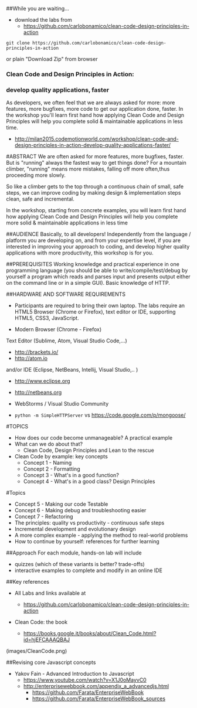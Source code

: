 ##While you are waiting...

* download the labs from
  * https://github.com/carlobonamico/clean-code-design-principles-in-action

```
git clone https://github.com/carlobonamico/clean-code-design-principles-in-action
```

or plain "Download Zip" from browser



### Clean Code and Design Principles in Action: 
### develop quality applications, faster
As developers, we often feel that we are always asked for more: more
features, more bugfixes, more code to get our application done,
faster. In the workshop you'll learn first hand how applying Clean
Code and Design Principles will help you complete solid & maintainable
applications in less time.

* http://milan2015.codemotionworld.com/workshop/clean-code-and-design-principles-in-action-develop-quality-applications-faster/



#ABSTRACT
We are often asked for more features, more bugfixes, faster. But is
"running" always the fastest way to get things done?
For a mountain climber, "running" means more mistakes, falling off
more often,thus proceeding more slowly.

So like a climber gets to the top through a continuous chain of small,
safe steps, we can improve coding by making design & implementation
steps clean, safe and incremental.

In the workshop, starting from concrete examples, you will learn first
hand how applying Clean Code and Design Principles will help you
complete more solid & maintainable applications in less time



##AUDIENCE
Basically, to all developers! Independently from the language /
platform you are developing on, and from your expertise level, if you
are interested in improving your approach to coding, and develop
higher quality applications with more productivity, this workshop is
for you.



##PREREQUISITES
Working knowledge and practical experience in one programming language
(you should be able to write/compile/test/debug by yourself a program
which reads and parses input and presents output either on the command
line or in a simple GUI).
Basic knowledge of HTTP.



##HARDWARE AND SOFTWARE REQUIREMENTS
* Participants are required to bring their own laptop. The labs require an HTML5 Browser (Chrome or Firefox), text editor or IDE, supporting HTML5, CSS3, JavaScript.

* Modern Browser (Chrome - Firefox)

Text Editor (Sublime, Atom, Visual Studio Code,...) 
* http://brackets.io/
* http://atom.io

and/or IDE (Eclipse,  NetBeans, Intellij, Visual Studio,.. )
* http://www.eclipse.org
* http://netbeans.org
* WebStorms / Visual Studio Community

* ``python -m SimpleHTTPServer`` vs https://code.google.com/p/mongoose/



#TOPICS
* How does our code become unmanageable? A practical example
* What can we do about that? 
  * Clean Code, Design Principles and Lean to the rescue
* Clean Code by example: key concepts
  * Concept 1 - Naming
  * Concept 2 - Formatting
  * Concept 3 - What's in a good function?
  * Concept 4 - What's in a good class? Design Principles



#Topics
  * Concept 5 - Making our code Testable
  * Concept 6 - Making debug and troubleshooting easier
  * Concept 7 - Refactoring
* The principles: quality vs productivity - continuous safe steps
* Incremental development and evolutionary design
* A more complex example - applying the method to real-world problems
* How to continue by yourself: references for further learning



##Approach
For each module, hands-on lab will include
- quizzes (which of these variants is better? trade-offs)
- interactive examples to complete and modify in an online IDE



##Key references
* All Labs and links available at
  * https://github.com/carlobonamico/clean-code-design-principles-in-action
  
* Clean Code: the book
  * https://books.google.it/books/about/Clean_Code.html?id=hjEFCAAAQBAJ
  
(images/CleanCode.png)



##Revising core Javascript concepts
* Yakov Fain - Advanced Introduction to Javascript
  * https://www.youtube.com/watch?v=X1J0oMayvC0
  * http://enterprisewebbook.com/appendix_a_advancedjs.html
    * https://github.com/Farata/EnterpriseWebBook
    * https://github.com/Farata/EnterpriseWebBook_sources
